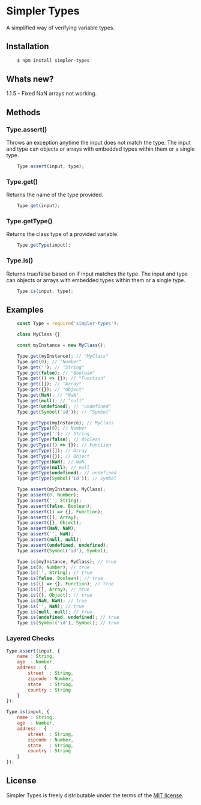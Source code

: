 # Simpler Types

A simplified way of verifying variable types.

## Installation

``` bash
	$ npm install simpler-types
```
## Whats new?
1.1.5 - Fixed NaN arrays not working.

## Methods
### Type.assert()
Throws an exception anytime the input does not match the type. The input and type can objects or arrays with embedded types within them or a single type.
``` javascript
	Type.assert(input, type);
```

### Type.get()
Returns the name of the type provided.
``` javascript
	Type.get(input);
```

### Type.getType()
Returns the class type of a provided variable.
``` javascript
	Type.getType(input);
```

### Type.is()
Returns true/false based on if input matches the type. The input and type can objects or arrays with embedded types within them or a single type.
``` javascript
	Type.is(input, type);
```

## Examples

``` javascript
	const Type = require('simpler-types');

	class MyClass {}

	const myInstance = new MyClass();

	Type.get(myInstance); // "MyClass"
	Type.get(0); // "Number"
	Type.get(''); // "String"
	Type.get(false); // "Boolean"
	Type.get(() => {}); // "Function"
	Type.get([]); // "Array"
	Type.get({}); // "Object"
	Type.get(NaN); // "NaN"
	Type.get(null); // "null"
	Type.get(undefined); // "undefined"
	Type.get(Symbol('id')); // "Symbol"

	Type.getType(myInstance); // MyClass
	Type.getType(0); // Number
	Type.getType(''); // String
	Type.getType(false); // Boolean
	Type.getType(() => {}); // Function
	Type.getType([]); // Array
	Type.getType({}); // Object
	Type.getType(NaN); // NaN
	Type.getType(null); // null
	Type.getType(undefined); // undefined
	Type.getType(Symbol('id')); // Symbol

	Type.assert(myInstance, MyClass);
	Type.assert(0, Number);
	Type.assert('', String);
	Type.assert(false, Boolean);
	Type.assert(() => {}, Function);
	Type.assert([], Array);
	Type.assert({}, Object);
	Type.assert(NaN, NaN);
	Type.assert('', NaN);
	Type.assert(null, null);
	Type.assert(undefined, undefined);
	Type.assert(Symbol('id'), Symbol);

	Type.is(myInstance, MyClass); // true
	Type.is(0, Number); // true
	Type.is('', String); // true
	Type.is(false, Boolean); // true
	Type.is(() => {}, Function); // true
	Type.is([], Array); // true
	Type.is({}, Object); // true
	Type.is(NaN, NaN); // true
	Type.is('', NaN); // true
	Type.is(null, null); // true
	Type.is(undefined, undefined); // true
	Type.is(Symbol('id'), Symbol); // true
```

### Layered Checks
``` javascript
Type.assert(input, {
	name : String,
	age  : Number,
	address : {
		street  : String,
		zipcode : Number,
		state   : String,
		country : String
	}
});

Type.is(input, {
	name : String,
	age  : Number,
	address : {
		street  : String,
		zipcode : Number,
		state   : String,
		country : String
	}
});
```

## License

Simpler Types is freely distributable under the terms of the [MIT license](https://github.com/lukecfairchild/simpler-types/blob/master/LICENSE).

